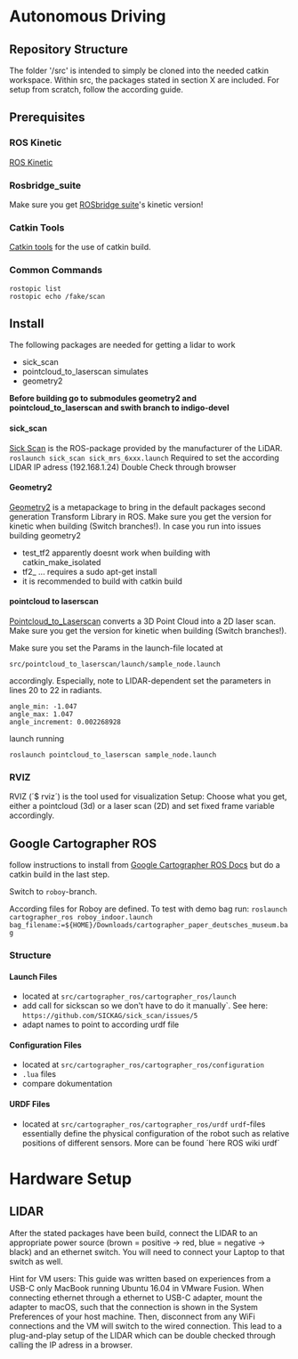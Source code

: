 # Autonomous Driving

## Repository Structure
The folder '/src' is intended to simply be cloned into the needed catkin workspace. Within src, the packages stated in section X are included. For setup from scratch, follow the according guide. 

## Prerequisites
### ROS Kinetic
[ROS Kinetic](http://wiki.ros.org/kinetic)

### Rosbridge_suite
Make sure you get [ROSbridge suite](http://wiki.ros.org/rosbridge_suite)'s kinetic version!

### Catkin Tools
[Catkin tools](https://catkin-tools.readthedocs.io/en/latest/installing.html) for the use of catkin build.

### Common Commands
```
rostopic list
rostopic echo /fake/scan
```

## Install
The following packages are needed for getting a lidar to work
- sick_scan
- pointcloud_to_laserscan simulates 
- geometry2

**Before building go to submodules geometry2 and pointcloud_to_laserscan and swith branch to indigo-devel**

#### sick_scan
[Sick Scan](http://wiki.ros.org/sick_scan) is the ROS-package provided by the manufacturer of the LiDAR. 
```roslaunch sick_scan sick_mrs_6xxx.launch```
Required to set the according LIDAR IP adress (192.168.1.24)
Double Check through browser 

#### Geometry2
[Geometry2](http://wiki.ros.org/geometry2) is a metapackage to bring in the default packages second generation Transform Library in ROS. Make sure you get the version for kinetic when building (Switch branches!).
In case you run into issues building geometry2 
- test_tf2 apparently doesnt work when building with catkin_make_isolated
- tf2_ ... requires a sudo apt-get install
- it is recommended to build with catkin build

#### pointcloud to laserscan
[Pointcloud_to_Laserscan](http://wiki.ros.org/pointcloud_to_laserscan) converts a 3D Point Cloud into a 2D laser scan. Make sure you get the version for kinetic when building (Switch branches!).

Make sure you set the Params in the launch-file located at
```
src/pointcloud_to_laserscan/launch/sample_node.launch
```
accordingly. Especially, note to LIDAR-dependent set the parameters in lines 20 to 22 in radiants. 
```
angle_min: -1.047
angle_max: 1.047
angle_increment: 0.002268928 
```
launch running
```
roslaunch pointcloud_to_laserscan sample_node.launch
```



### RVIZ
RVIZ (´$ rviz´) is the tool used for visualization
Setup: Choose what you get, either a pointcloud (3d) or a laser scan (2D) and set fixed frame variable accordingly. 


## Google Cartographer ROS
follow instructions to install from [Google Cartographer ROS Docs](https://google-cartographer-ros.readthedocs.io/en/latest/compilation.html) but do a catkin build in the last step. 

Switch to `roboy`-branch.

According files for Roboy are defined. To test with demo bag run:
```roslaunch cartographer_ros roboy_indoor.launch bag_filename:=${HOME}/Downloads/cartographer_paper_deutsches_museum.bag```


### Structure

#### Launch Files
- located at `src/cartographer_ros/cartographer_ros/launch`
- add call for sickscan so we don't have to do it manually`. See here:
```https://github.com/SICKAG/sick_scan/issues/5```
- adapt names to point to according urdf file

#### Configuration Files
- located at `src/cartographer_ros/cartographer_ros/configuration`
- `.lua` files
- compare dokumentation

#### URDF Files
- located at `src/cartographer_ros/cartographer_ros/urdf`
`urdf`-files essentially define the physical configuration of the robot such as relative positions of different sensors. More can be found ´here ROS wiki urdf´

# Hardware Setup

## LIDAR 
After the stated packages have been build, connect the LIDAR to an appropriate power source (brown = positive -> red, blue = negative -> black) and an ethernet switch. You will need to connect your Laptop to that switch as well. 

Hint for VM users: This guide was written based on experiences from a USB-C only MacBook running Ubuntu 16.04 in VMware Fusion. When connecting ethernet through a ethernet to USB-C adapter, mount the adapter to macOS, such that the connection is shown in the System Preferences of your host machine. Then, disconnect from any WiFi connections and the VM will switch to the wired connection. This lead to a plug-and-play setup of the LIDAR which can be double checked through calling the IP adress in a browser. 
